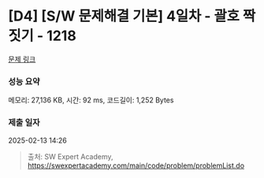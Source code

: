# [D4] [S/W 문제해결 기본] 4일차 - 괄호 짝짓기 - 1218 

[문제 링크](https://swexpertacademy.com/main/code/problem/problemDetail.do?contestProbId=AV14eWb6AAkCFAYD) 

### 성능 요약

메모리: 27,136 KB, 시간: 92 ms, 코드길이: 1,252 Bytes

### 제출 일자

2025-02-13 14:26



> 출처: SW Expert Academy, https://swexpertacademy.com/main/code/problem/problemList.do